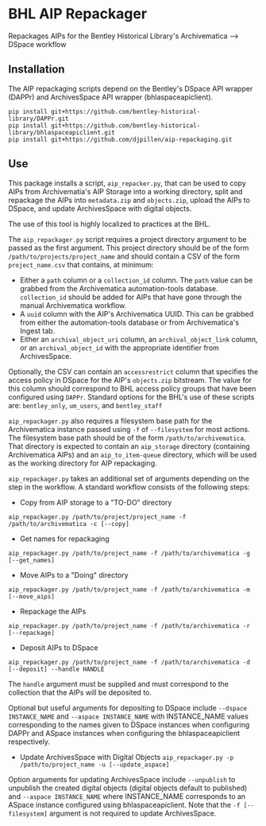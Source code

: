 # BHL AIP Repackager
Repackages AIPs for the Bentley Historical Library's Archivematica --> DSpace workflow

## Installation
The AIP repackaging scripts depend on the Bentley's DSpace API wrapper (DAPPr) and ArchivesSpace API wrapper (bhlaspaceapiclient).

```
pip install git+https://github.com/bentley-historical-library/DAPPr.git
pip install git+https://github.com/bentley-historical-library/bhlaspaceapiclient.git
pip install git+https://github.com/djpillen/aip-repackaging.git
```

## Use
This package installs a script, `aip_repacker.py`, that can be used to copy AIPs from Archivematia's AIP Storage into a working directory, split and repackage the AIPs into `metadata.zip` and `objects.zip`, upload the AIPs to DSpace, and update ArchivesSpace with digital objects.

The use of this tool is highly localized to practices at the BHL.

The `aip_repackager.py` script requires a project directory argument to be passed as the first argument. This project directory should be of the form `/path/to/projects/project_name` and should contain a CSV of the form `project_name.csv` that contains, at minimum:

- Either a `path` column or a `collection_id` column. The `path` value can be grabbed from the Archivematica automation-tools database. `collection_id` should be added for AIPs that have gone through the manual Archivematica workflow.
- A `uuid` column with the AIP's Archivematica UUID. This can be grabbed from either the automation-tools database or from Archivematica's Ingest tab.
- Either an `archival_object_uri` column, an `archival_object_link` column, or an `archival_object_id` with the appropriate identifier from ArchivesSpace.

Optionally, the CSV can contain an `accessrestrict` column that specifies the access policy in DSpace for the AIP's `objects.zip` bitstream. The value for this column should correspond to BHL access policy groups that have been configured using `DAPPr`. Standard options for the BHL's use of these scripts are: `bentley_only`, `um_users`, and `bentley_staff`

`aip_repackager.py` also requires a filesystem base path for the Archivematica instance passed using `-f` of `--filesystem` for most actions. The filesystem base path should be of the form `/path/to/archivematica`. That directory is expected to contain an `aip_storage` directory (containing Archivematica AIPs) and an `aip_to_item-queue` directory, which will be used as the working directory for AIP repackaging.

`aip_repackager.py` takes an additional set of arguments depending on the step in the workflow. A standard workflow consists of the following steps:

- Copy from AIP storage to a "TO-DO" directory

`aip_repackager.py /path/to/project/project_name -f /path/to/archivematica -c [--copy]`

- Get names for repackaging

`aip_repackager.py /path/to/project_name -f /path/to/archivematica -g [--get_names]`

- Move AIPs to a "Doing" directory

`aip_repackager.py /path/to/project_name -f /path/to/archivematica -m [--move_aips]`

- Repackage the AIPs

`aip_repackager.py /path/to/project_name -f /path/to/archivematica -r [--repackage]`

- Deposit AIPs to DSpace

`aip_repackager.py /path/to/project_name -f /path/to/archivematica -d [--deposit] --handle HANDLE`

The `handle` argument must be supplied and must correspond to the collection that the AIPs will be deposited to.

Optional but useful arguments for depositing to DSpace include `--dspace INSTANCE_NAME` and `--aspace INSTANCE_NAME` with INSTANCE_NAME values corresponding to the names given to DSpace instances when configuring DAPPr and ASpace instances when configuring the bhlaspaceapiclient respectively.

- Update ArchivesSpace with Digital Objects
`aip_repackager.py -p /path/to/project_name -u [--update_aspace]`

Option arguments for updating ArchivesSpace include `--unpublish` to unpublish the created digital objects (digital objects default to published) and `--aspace INSTANCE_NAME` where INSTANCE_NAME corresponds to an ASpace instance configured using bhlaspaceapiclient. Note that the `-f [--filesystem]` argument is not required to update ArchivesSpace.
